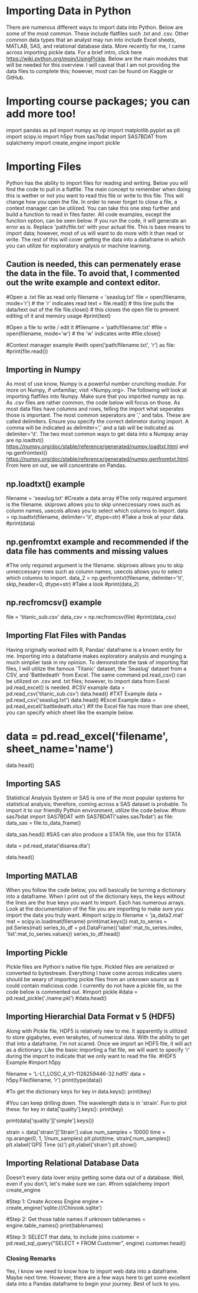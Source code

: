 # Importing Data in Python

There are numerous different ways to import data into Python. Below are some of the most common. These include flatfiles such .txt and .csv. Other common data types that an analyst may run into include Excel sheets, MATLAB, SAS, and relational database data. More recently for me, I came across importing pickle data. For a brief intro, click here <https://wiki.python.org/moin/UsingPickle>. Below are the main modules that will be needed for this overview. I will caveat that I am not providing the data files to complete this; however, most can be found on Kaggle or GitHub.
# Importing course packages; you can add more too!
import pandas as pd
import numpy as np
import matplotlib.pyplot as plt
import scipy.io
import h5py
from sas7bdat import SAS7BDAT
from sqlalchemy import create_engine
import pickle
# Importing Files

Python has the ability to import files for reading and writing. Below you will find the code to pull in a flatfile. The main concept to remember when doing this is wether or not you want to read this file or write to this file. This will change how you open the file. In order to never forget to close a file, a context manager can be utilized. You can take this one step further and build a function to read in files faster. All code examples, except the function option, can be seen below. If you run the code, it will generate an error as is. Replace 'path/file.txt' with your actual file. This is base means to import data; however, most of us will want to do more with it than read or write. The rest of this will cover getting the data into a dataframe in which you can utilize for exploratory analysis or machine learning.
## Caution is needed, this can permenately erase the data in the file. To avoid that, I commented out the write example and context editor.

#Open a .txt file as read only
filename = 'seaslug.txt'
file = open(filename, mode='r') # the 'r' indicates read
text = file.read() # this line pulls the data/text out of the file
file.close() # this closes the open file to prevent editing of it and memory usage
#print(text)

#Open a file to write / edit it
#filename = 'path/filename.txt'
#file = open(filename, mode='w') # the 'w' indicates write
#file.close()

#Context manager example
#with open('path/filename.txt', 'r') as file:
    #print(file.read())
## Importing in Numpy

As most of use know, Numpy is a powerful number crunching module. For more on Numpy, if unfamiliar, visit <Numpy.org>. The following will look at importing flatfiles into Numpy. Make sure that you imported numpy as np. As .csv files are rather common, the code below will focus on those. As most data files have columns and rows, telling the import what seperates those is important. The most common seperators are ',' and tabs. These are called delimiters. Ensure you specify the correct delimetor during import. A comma will be indicated as delimiter=',' and a tab will be indicated as delimiter='\t'. The two most common ways to get data into a Numpay array are np.loadtxt() <https://numpy.org/doc/stable/reference/generated/numpy.loadtxt.html> and np.genfromtext() <https://numpy.org/doc/stable/reference/generated/numpy.genfromtxt.html>. From here on out, we will concentrate on Pandas.
## np.loadtxt() example
filename = 'seaslug.txt'
#Create a data array
#The only required argument is the filename. skiprows allows you to skip unneccessary rows such as column names, usecols allows you to select which columns to import.
data = np.loadtxt(filename, delimiter='\t', dtype=str)
#Take a look at your data.
#print(data)

## np.genfromtxt example and recommended if the data file has comments and missing values
#The only required argument is the filename. skiprows allows you to skip unneccessary rows such as column names, usecols allows you to select which columns to import.
data_2 = np.genfromtxt(filename, delimiter='\t', skip_header=0, dtype=str)
#Take a look
#print(data_2)

## np.recfromcsv() example
file = 'titanic_sub.csv'
data_csv = np.recfromcsv(file)
#print(data_csv)
## Importing Flat Files with Pandas

Having originally worked with R, Pandas' dataframe is a known entity for me. Importing into a dataframe makes exploratory analysis and munging a much simplier task in my opinion. To demonstrate the task of importing flat files, I will utilize the famous 'Titanic' dataset, the 'Seaslug' dataset from a CSV, and 'Battledeath' from Excel. The same command pd.read_csv() can be utilized on .csv and .txt files; however, to import data from Excel pd.read_excel() is needed. 
#CSV example
data = pd.read_csv('titanic_sub.csv')
data.head()
#TXT Example
data = pd.read_csv('seaslug.txt')
data.head()
#Excel Example
data = pd.read_excel('battledeath.xlsx')
#If the Excel file has more than one sheet, you can specify which sheet like the example below.
# data = pd.read_excel('filename', sheet_name='name')
data.head()
## Importing SAS

Statistical Analysis System or SAS is one of the most popular systems for statistical analysis; therefore, coming across a SAS dataset is probable. To import it to our friendly Python environment, utilize the code below.
#from sas7bdat import SAS7BDAT
with SAS7BDAT('sales.sas7bdat') as file:
    data_sas = file.to_data_frame()
    
data_sas.head()
#SAS can also produce a STATA file, use this for STATA

data = pd.read_stata('disarea.dta')

data.head()
## Importing MATLAB

When you follow the code below, you will basically be turning a dictionary into a dataframe. When I print out of the dictionary keys, the keys without the lines are the true keys you want to import. Each has numerous arrays. Look at the documentation of the file you are importing to make sure you import the data you truly want.
#import scipy.io
filename = 'ja_data2.mat'
mat = scipy.io.loadmat(filename)
print(mat.keys())
mat_to_series = pd.Series(mat)
series_to_df = pd.DataFrame({'label':mat_to_series.index, 'list':mat_to_series.values})
series_to_df.head()

## Importing Pickle

Pickle files are Python's native file type. Pickled files are serialized or converted to bytestream. Everything I have come across indicates users should be weary of importing pickle files from an unknown source as it could contain malicious code. I currently do not have a pickle file, so the code below is commented out.
#import pickle
#data = pd.read_pickle('./name.pkl')
#data.head()
## Importing Hierarchial Data Format v 5 (HDF5)

Along with Pickle file, HDF5 is relatively new to me. It apparently is utilized to store gigabytes, even terabytes, of numerical data. With the ability to get that into a dataframe, I'm not scared. Once we import an HDF5 file, it will act as a dictionary. Like the basic importing a flat file, we will want to specify 'r' during the import to indicate that we only want to read the file.
#HDF5 Example
#import h5py

filename = 'L-L1_LOSC_4_V1-1126259446-32.hdf5'
data = h5py.File(filename, 'r')
print(type(data))

#To get the dictionary keys
for key in data.keys():
    print(key)
    
#You can keep drilling down. The wavelength data is in 'strain'. Fun to plot these.
for key in data['quality'].keys():
    print(key)
    
print(data['quality']['simple'].keys())

strain = data['strain']['Strain'].value
num_samples = 10000
time = np.arange(0, 1, 1/num_samples)
plt.plot(time, strain[:num_samples])
plt.xlabel('GPS Time (s)')
plt.ylabel('strain')
plt.show()
## Importing Relational Database Data

Doesn't every data lover enjoy getting some data out of a database. Well, even if you don't, let's make sure we can.
#from sqlalchemy import create_engine

#Step 1: Create Access Engine
engine = create_engine('sqlite:///Chinook.sqlite')

#Step 2: Get those table names if unknown
tablenames = engine.table_names()
print(tablenames)

#Step 3: SELECT that data, to include joins
customer = pd.read_sql_query("SELECT * FROM Customer", engine)
customer.head()
### Closing Remarks

Yes, I know we need to know how to import web data into a dataframe. Maybe next time. However, there are a few ways here to get some excellent data into a Pandas dataframe to begin your journey. Best of luck to you.
